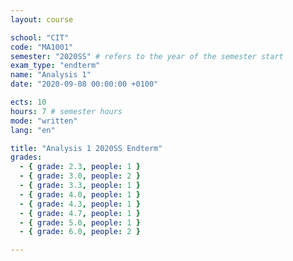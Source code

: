 ```yaml
---
layout: course

school: "CIT"
code: "MA1001"
semester: "2020SS" # refers to the year of the semester start
exam_type: "endterm"
name: "Analysis 1"
date: "2020-09-08 00:00:00 +0100"

ects: 10
hours: 7 # semester hours
mode: "written"
lang: "en"

title: "Analysis 1 2020SS Endterm"
grades:
  - { grade: 2.3, people: 1 }
  - { grade: 3.0, people: 2 }
  - { grade: 3.3, people: 1 }
  - { grade: 4.0, people: 1 }
  - { grade: 4.3, people: 1 }
  - { grade: 4.7, people: 1 }
  - { grade: 5.0, people: 1 }
  - { grade: 6.0, people: 2 }

---
```



